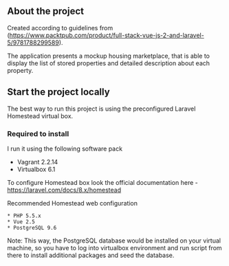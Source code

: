 ## About the project

Created according to guidelines from (https://www.packtpub.com/product/full-stack-vue-js-2-and-laravel-5/9781788299589).

The application presents a mockup housing marketplace, that is able to display the list of stored properties and detailed description about each property.


## Start the project locally

The best way to run this project is using the preconfigured Laravel Homestead virtual box.

### Required to install

I run it using the following software pack

* Vagrant 2.2.14
* Virtualbox 6.1

To configure Homestead box look the official documentation here - https://laravel.com/docs/8.x/homestead

 
Recommended Homestead web configuration

```
* PHP 5.5.x
* Vue 2.5
* PostgreSQL 9.6 
```

Note: This way, the PostgreSQL database would be installed on your virtual machine, so you have to log into virtualbox environment and run script from there to install additional packages and seed the database.
